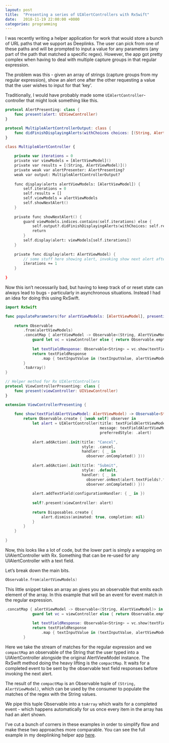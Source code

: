 ```yaml
---
layout: post
title:  "Presenting a series of UIAlertControllers with RxSwift"
date:   2018-11-19 22:00:00 +0000
categories: programming
---
```

I was recently writing a helper application for work that would store a bunch of URL paths that we support as Deeplinks. The user can pick from one of these paths and will be prompted to input a value for any parameters (any part of the path that matched a specific regex). However, the app got pretty complex when having to deal with multiple capture groups in that regular expression.

The problem was this - given an array of strings (capture groups from my regular expression), show an alert one after the other requesting a value that the user wishes to input for that ‘key’.

Traditionally, I would have probably made some `UIAlertController`-controller that might look something like this.

```swift
protocol AlertPresenting: class {
    func present(alert: UIViewController)
}

protocol MultipleAlertControllerOutput: class {
    func didFinishDisplayingAlerts(withChoices choices: [(String, AlertViewModel)])
}

class MultipleAlertController {
    
    private var iterations = 0
    private var viewModels = [AlertViewModel]()
    private var results = [(String, AlertViewModel)]()
    private weak var alertPresenter: AlertPresenting?
    weak var output: MultipleAlertControllerOutput?
    
    func display(alerts alertViewModels: [AlertViewModel]) {
        self.iterations = 0
        self.results = []
        self.viewModels = alertViewModels
        self.showNextAlert()
    }
    
    private func showNextAlert() {
        guard viewModels.indices.contains(self.iterations) else {
            self.output?.didFinishDisplayingAlerts(withChoices: self.results)
            return
        }
        self.display(alert: viewModels[self.iterations])
    }
    
    private func display(alert: AlertViewModel) {
        // some stuff here showing alert, invoking show next alert after completion
        iterations += 1
    }
    
}
```

Now this isn’t necessarily bad, but having to keep track of or reset state can always lead to bugs - particularly in asynchronous situations. Instead I had an idea for doing this using RxSwift.

```swift
import RxSwift

func populateParameters(for alertViewModels: [AlertViewModel], presentingAlertFrom viewController: ViewControllerPresenting?) -> Observable<[RegexReplacement]> {
    
    return Observable
        .from(alertViewModels)
        .concatMap { alertViewModel -> Observable<(String, AlertViewModel)> in
            guard let vc = viewController else { return Observable.empty() }
            
            let textFieldResponse: Observable<String> = vc.show(textFieldAlertViewModel: alertViewModel)
            return textFieldResponse
                .map { textInputValue in (textInputValue, alertViewModel) }
        }
        .toArray()
}
```

```swift
// Helper method for Rx UIAlertControllers
protocol ViewControllerPresenting: class {
    func present(viewController: UIViewController)
}

extension ViewControllerPresenting {
    
    func show(textFieldAlertViewModel: AlertViewModel) -> Observable<String> {
        return Observable.create { [weak self] observer in
            let alert = UIAlertController(title: textFieldAlertViewModel.title,
                                          message: textFieldAlertViewModel.message,
                                          preferredStyle: .alert)
            
            alert.addAction(.init(title: "Cancel",
                                  style: .cancel,
                                  handler: { _ in
                                    observer.onCompleted() }))
            
            alert.addAction(.init(title: "Submit",
                                  style: .default,
                                  handler: { _ in
                                    observer.onNext(alert.textFields?.first?.text ?? "")
                                    observer.onCompleted() }))
            
            alert.addTextField(configurationHandler: { _ in })
            
            self?.present(viewController: alert)
            
            return Disposables.create {
                alert.dismiss(animated: true, completion: nil)
            }
        }
    }
    
}
```

Now, this looks like a lot of code, but the lower part is simply a wrapping on UIAlertController with Rx. Something that can be re-used for any UIAlertController with a text field.

Let’s break down the main bits. 

```swift
Observable.from(alertViewModels)
```
This little snippet takes an array an gives you an observable that emits each element of the array. In this example that will be an event for event match in the regular expression.

```swift
.concatMap { alertViewModel -> Observable<(String, AlertViewModel)> in
            guard let vc = viewController else { return Observable.empty() }
            
            let textFieldResponse: Observable<String> = vc.show(textFieldAlertViewModel: alertViewModel)
            return textFieldResponse
                .map { textInputValue in (textInputValue, alertViewModel) }
        }

```

Here we take the stream of matches for the regular expression and we `compactMap` an observable of the String that the user typed into a UIAlertController alongside the original AlertViewModel instance. The RxSwift method doing the heavy lifting is the `compactMap`. It waits for a completed event to be sent by the observable text field responses before invoking the next alert. 

The result of the `compactMap` is an Observable tuple of `(String, AlertViewModel)`, which can be used by the consumer to populate the matches of the regex with the String values.

We pipe this tuple Observable into a `toArray` which waits for a completed event - which happens automatically for us once every item in the array has had an alert shown.

I’ve cut a bunch of corners in these examples in order to simplify flow and make these two approaches more comparable. You can see the full example in my deeplinking helper app [here](https://github.com/rorydbain/hyrulelink).